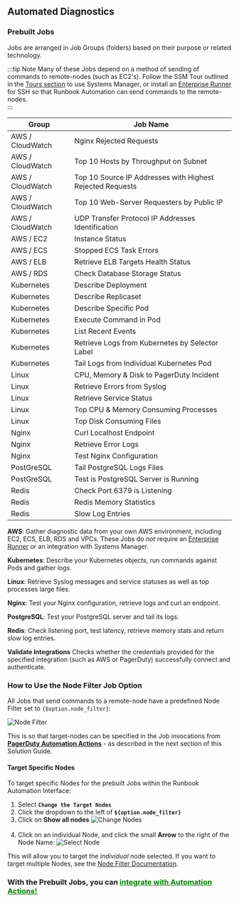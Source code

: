 ## Automated Diagnostics
### Prebuilt Jobs

Jobs are arranged in Job Groups (folders) based on their purpose or related technology.

:::tip Note
Many of these Jobs depend on a method of sending of commands to remote-nodes (such as EC2's). 
Follow the SSM Tour outlined in the [Tours section](/learning/solutions/automated-diagnostics/tours) to use Systems Manager, or install an [Enterprise Runner](/administration/runner/) for SSH so that Runbook Automation can send commands to the remote-nodes.  
:::

Group|Job Name
----|--------
AWS / CloudWatch|Nginx Rejected Requests
AWS / CloudWatch|Top 10 Hosts by Throughput on Subnet
AWS / CloudWatch|Top 10 Source IP Addresses with Highest Rejected Requests
AWS / CloudWatch|Top 10 Web-Server Requesters by Public IP
AWS / CloudWatch|UDP Transfer Protocol IP Addresses Identification
AWS / EC2|Instance Status
AWS / ECS|Stopped ECS Task Errors
AWS / ELB|Retrieve ELB Targets Health Status
AWS / RDS|Check Database Storage Status
Kubernetes|Describe Deployment
Kubernetes|Describe Replicaset
Kubernetes|Describe Specific Pod
Kubernetes|Execute Command in Pod
Kubernetes|List Recent Events
Kubernetes|Retrieve Logs from Kubernetes by Selector Label
Kubernetes|Tail Logs from Individual Kubernetes Pod
Linux|CPU, Memory & Disk to PagerDuty Incident
Linux|Retrieve Errors from Syslog
Linux|Retrieve Service Status
Linux|Top CPU & Memory Consuming Processes
Linux|Top Disk Consuming Files
Nginx|Curl Localhost Endpoint
Nginx|Retrieve Error Logs
Nginx|Test Nginx Configuration
PostGreSQL|Tail PostgreSQL Logs Files
PostGreSQL|Test is PostgreSQL Server is Running
Redis|Check Port 6379 is Listening
Redis|Redis Memory Statistics
Redis|Slow Log Entries

**AWS**: Gather diagnostic data from your own AWS environment, including EC2, ECS, ELB, RDS and VPCs. These Jobs do _not_ require an [Enterprise Runner](/administration/runner/)  or an integration with Systems Manager.

**Kubernetes**:  Describe your Kubernetes objects, run commands against Pods and gather logs.

**Linux**: Retrieve Syslog messages and service statuses as well as top processes large files.

**Nginx**: Test your Nginx configuration, retrieve logs and curl an endpoint.

**PostgreSQL**: Test your PostgreSQL server and tail its logs.

**Redis**: Check listening port, test latency, retrieve memory stats and return slow log entries.

**Validate Integrations** Checks whether the credentials provided for the specified integration (such as AWS or PagerDuty) successfully connect and authenticate.

### How to Use the Node Filter Job Option
All Jobs that send commands to a remote-node have a predefined Node Filter set to `{$option.node_filter}`:

![Node Filter](@assets/img/solutions-auto-diag-node-filter.png)<br>

This is so that target-nodes can be specified in the Job invocations from [**PagerDuty Automation Actions**](https://www.pagerduty.com/platform/automation/actions/) - as described in the next section of this Solution Guide.

#### Target Specific Nodes
To target specific Nodes for the prebuilt Jobs within the Runbook Automation Interface:

1. Select **`Change the Target Nodes`**
2. Click the dropdown to the left of **`${option.node_filter}`**
3. Click on **Show all nodes**
![Change Nodes](@assets/img/solutions-auto-diag-change-nodes.png)<br><br>
4. Click on an individual Node, and click the small **Arrow** to the right of the Node Name:
![Select Node](@assets/img/solutions-auto-diag-select-node.png)<br>

This will allow you to target the _individual_ node selected.  If you want to target multiple Nodes, see the [Node Filter Documentation](/manual/11-node-filters).

### **With the Prebuilt Jobs, you can [<span style="color:green"><ins>integrate with Automation Actions!</ins></span>](/learning/solutions/automated-diagnostics/automation-actions.html)**